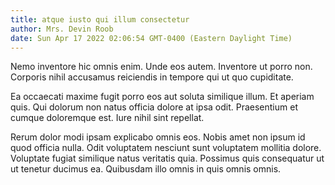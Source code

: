 ```yaml
---
title: atque iusto qui illum consectetur
author: Mrs. Devin Roob
date: Sun Apr 17 2022 02:06:54 GMT-0400 (Eastern Daylight Time)
---
```

Nemo inventore hic omnis enim. Unde eos autem. Inventore ut porro non. Corporis nihil accusamus reiciendis in tempore qui ut quo cupiditate.

 Ea occaecati maxime fugit porro eos aut soluta similique illum. Et aperiam quis. Qui dolorum non natus officia dolore at ipsa odit. Praesentium et cumque doloremque est. Iure nihil sint repellat.

 Rerum dolor modi ipsam explicabo omnis eos. Nobis amet non ipsum id quod officia nulla. Odit voluptatem nesciunt sunt voluptatem mollitia dolore. Voluptate fugiat similique natus veritatis quia. Possimus quis consequatur ut ut tenetur ducimus ea. Quibusdam illo omnis in quis omnis omnis.